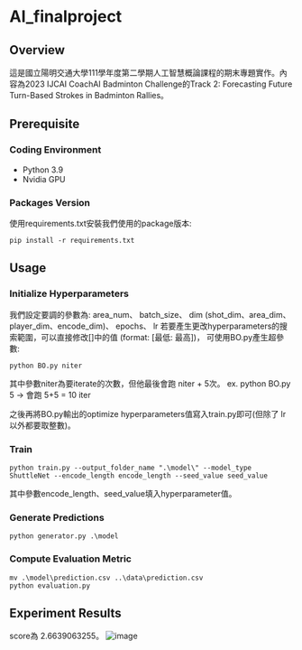 # AI_finalproject

## Overview

這是國立陽明交通大學111學年度第二學期人工智慧概論課程的期末專題實作。內容為2023 IJCAI CoachAI Badminton Challenge的Track 2: Forecasting Future Turn-Based Strokes in Badminton Rallies。

## Prerequisite

### Coding Environment

* Python 3.9
* Nvidia GPU

### Packages Version

使用requirements.txt安裝我們使用的package版本:

```
pip install -r requirements.txt
```

## Usage

### Initialize Hyperparameters

我們設定要調的參數為: area_num、 batch_size、 dim (shot_dim、area_dim、player_dim、encode_dim)、 epochs、 lr 
若要產生更改hyperparameters的搜索範圍，可以直接修改[]中的值 (format: [最低: 最高])，
可使用BO.py產生超參數:

```
python BO.py niter
```

其中參數niter為要iterate的次數，但他最後會跑 niter + 5次。
ex.  python BO.py 5 -> 會跑 5+5 = 10 iter

之後再將BO.py輸出的optimize hyperparameters值寫入train.py即可(但除了 lr 以外都要取整數)。

### Train

```
python train.py --output_folder_name ".\model\" --model_type ShuttleNet --encode_length encode_length --seed_value seed_value
```

其中參數encode_length、seed_value填入hyperparameter值。

### Generate Predictions

```
python generator.py .\model
```

### Compute Evaluation Metric

```
mv .\model\prediction.csv ..\data\prediction.csv
python evaluation.py
```

## Experiment Results

score為	2.6639063255。
![image](https://github.com/ktpss97094/AI_finalproject/assets/122603032/63082eb6-5016-43ff-aa21-b50bb4f754c3)
